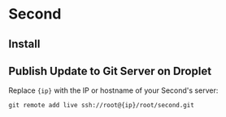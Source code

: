 # Second  

## Install  


## Publish Update to Git Server on Droplet 

Replace `{ip}` with the IP or hostname of your Second's server: 
```
git remote add live ssh://root@{ip}/root/second.git
```
